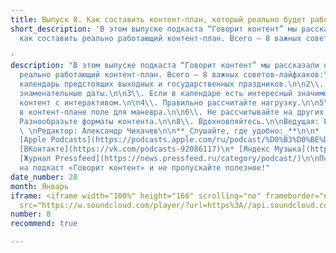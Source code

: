 ```yaml
---
title: Выпуск 8. Как составить контент-план, который реально будет работать
short_description: 'В этом выпуске подкаста “Говорит контент” мы рассказали о том,
  как составить реально работающий контент-план. Всего — 8 важных советов-лайфхаков.

'
description: "В этом выпуске подкаста “Говорит контент” мы рассказали о том, как составить
  реально работающий контент-план. Всего — 8 важных советов-лайфхаков:\n\n1\\. Изучите
  календарь предстоящих выходных и государственных праздников.\n\n2\\. Внесите в контент-план
  знаменательные даты.\n\n3\\. Если в календаре есть интересный значимый повод, придумайте
  контент с интерактивом.\n\n4\\. Правильно рассчитайте нагрузку.\n\n5\\. Оставьте
  в контент-плане поле для маневра.\n\n6\\. Не рассчитывайте на других людей.\n\n7\\.
  Разнообразьте форматы контента.\n\n8\\. Вдохновляйтесь.\n\nВедущая: Елена Локтионова
  \ \nРедактор: Александр Чихачев\n\n**_Слушайте, где удобно:_**\n\n* [SoundCloud](https://soundcloud.com/pressfeed/vypusk-8-kak-sostavit-kontent-plan-kotoryy-realno-budet-rabotat)\n*
  [Apple Podcasts](https://podcasts.apple.com/ru/podcast/%D0%B3%D0%BE%D0%B2%D0%BE%D1%80%D0%B8%D1%82-%D0%BA%D0%BE%D0%BD%D1%82%D0%B5%D0%BD%D1%82/id1482575931)\n*
  [ВКонтакте](https://vk.com/podcasts-92086117)\n* [Яндекс Музыка](https://music.yandex.ru/album/8967686)\n*
  [Журнал Pressfeed](https://news.pressfeed.ru/category/podcast/)\n\nПодписывайтесь
  на подкаст «Говорит контент» и не пропускайте полезное!"
date_number: 20
month: Январь
iframe: <iframe width="100%" height="166" scrolling="no" frameborder="no" allow="autoplay"
  src="https://w.soundcloud.com/player/?url=https%3A//api.soundcloud.com/tracks/746339614&color=%23ff5500&auto_play=false&hide_related=false&show_comments=true&show_user=true&show_reposts=false&show_teaser=true"></iframe>
number: 8
recommend: true

---
```

